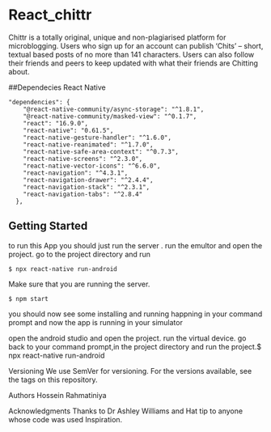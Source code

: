 # React_chittr
Chittr is a totally original, unique and non-plagiarised platform for microblogging. Users who sign up
for an account can publish ‘Chits’ – short, textual based posts of no more than 141 characters. Users
can also follow their friends and peers to keep updated with what their friends are Chitting about.


##Dependecies
React Native
```
"dependencies": {
    "@react-native-community/async-storage": "^1.8.1",
    "@react-native-community/masked-view": "^0.1.7",
    "react": "16.9.0",
    "react-native": "0.61.5",
    "react-native-gesture-handler": "^1.6.0",
    "react-native-reanimated": "^1.7.0",
    "react-native-safe-area-context": "^0.7.3",
    "react-native-screens": "^2.3.0",
    "react-native-vector-icons": "^6.6.0",
    "react-navigation": "^4.3.1",
    "react-navigation-drawer": "^2.4.4",
    "react-navigation-stack": "^2.3.1",
    "react-navigation-tabs": "^2.8.4"
  },
```
## Getting Started
to run this App you should just run the server .
run the emultor and open the project.
go to the project directory and run
```
$ npx react-native run-android
```
Make sure that you are running the server.
```
$ npm start 
```
you should now see some installing and running happning in your command prompt
and now the app is running in your simulator

open the android studio and open the project.
run the virtual device.
go back to your command prompt,in the project directory and run the project.$ npx react-native run-android


Versioning
We use SemVer for versioning. For the versions available, see the tags on this repository.

Authors
Hossein Rahmatiniya

Acknowledgments
Thanks to Dr Ashley Williams and
Hat tip to anyone whose code was used
Inspiration.
